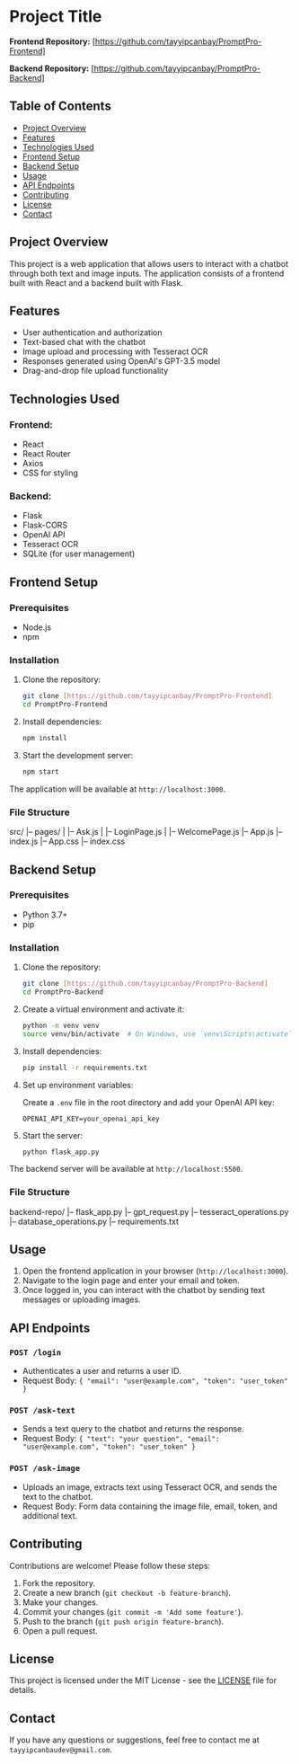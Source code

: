 # Project Title

**Frontend Repository:** [https://github.com/tayyipcanbay/PromptPro-Frontend]

**Backend Repository:** [https://github.com/tayyipcanbay/PromptPro-Backend]

## Table of Contents

- [Project Overview](#project-overview)
- [Features](#features)
- [Technologies Used](#technologies-used)
- [Frontend Setup](#frontend-setup)
- [Backend Setup](#backend-setup)
- [Usage](#usage)
- [API Endpoints](#api-endpoints)
- [Contributing](#contributing)
- [License](#license)
- [Contact](#contact)

## Project Overview

This project is a web application that allows users to interact with a chatbot through both text and image inputs. The application consists of a frontend built with React and a backend built with Flask.

## Features

- User authentication and authorization
- Text-based chat with the chatbot
- Image upload and processing with Tesseract OCR
- Responses generated using OpenAI's GPT-3.5 model
- Drag-and-drop file upload functionality

## Technologies Used

### Frontend:
- React
- React Router
- Axios
- CSS for styling

### Backend:
- Flask
- Flask-CORS
- OpenAI API
- Tesseract OCR
- SQLite (for user management)

## Frontend Setup

### Prerequisites

- Node.js
- npm

### Installation

1. Clone the repository:

    ```bash
    git clone [https://github.com/tayyipcanbay/PromptPro-Frontend]
    cd PromptPro-Frontend
    ```

2. Install dependencies:

    ```bash
    npm install
    ```

3. Start the development server:

    ```bash
    npm start
    ```

The application will be available at `http://localhost:3000`.

### File Structure
src/
|– pages/
|   |– Ask.js
|   |– LoginPage.js
|   |– WelcomePage.js
|– App.js
|– index.js
|– App.css
|– index.css

## Backend Setup

### Prerequisites

- Python 3.7+
- pip

### Installation

1. Clone the repository:

    ```bash
    git clone [https://github.com/tayyipcanbay/PromptPro-Backend]
    cd PromptPro-Backend
    ```

2. Create a virtual environment and activate it:

    ```bash
    python -m venv venv
    source venv/bin/activate  # On Windows, use `venv\Scripts\activate`
    ```

3. Install dependencies:

    ```bash
    pip install -r requirements.txt
    ```

4. Set up environment variables:

    Create a `.env` file in the root directory and add your OpenAI API key:

    ```
    OPENAI_API_KEY=your_openai_api_key
    ```

5. Start the server:

    ```bash
    python flask_app.py
    ```

The backend server will be available at `http://localhost:5500`.

### File Structure

backend-repo/
|– flask_app.py
|– gpt_request.py
|– tesseract_operations.py
|– database_operations.py
|– requirements.txt

## Usage

1. Open the frontend application in your browser (`http://localhost:3000`).
2. Navigate to the login page and enter your email and token.
3. Once logged in, you can interact with the chatbot by sending text messages or uploading images.

## API Endpoints

### `POST /login`
- Authenticates a user and returns a user ID.
- Request Body: `{ "email": "user@example.com", "token": "user_token" }`

### `POST /ask-text`
- Sends a text query to the chatbot and returns the response.
- Request Body: `{ "text": "your question", "email": "user@example.com", "token": "user_token" }`

### `POST /ask-image`
- Uploads an image, extracts text using Tesseract OCR, and sends the text to the chatbot.
- Request Body: Form data containing the image file, email, token, and additional text.

## Contributing

Contributions are welcome! Please follow these steps:

1. Fork the repository.
2. Create a new branch (`git checkout -b feature-branch`).
3. Make your changes.
4. Commit your changes (`git commit -m 'Add some feature'`).
5. Push to the branch (`git push origin feature-branch`).
6. Open a pull request.

## License

This project is licensed under the MIT License - see the [LICENSE](LICENSE) file for details.

## Contact

If you have any questions or suggestions, feel free to contact me at `tayyipcanbaudev@gmail.com`.
